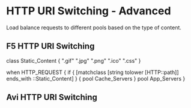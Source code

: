 # HTTP URI Switching - Advanced

Load balance requests to different pools based on the type of content.

## F5 HTTP URI Switching

class Static_Content {
  ".gif"
  ".jpg"
  ".png"
  ".ico"
  ".css"
}

when HTTP_REQUEST {
  if { [matchclass [string tolower [HTTP::path]] ends_with ::Static_Content] } {
    pool Cache_Servers
  }
  pool App_Servers
}


## Avi HTTP URI Switching
